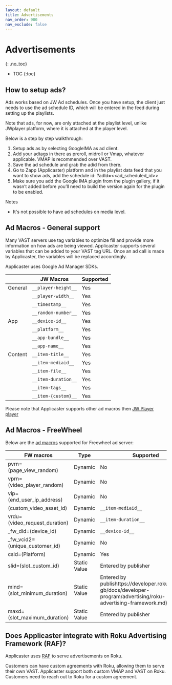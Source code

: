 ```yaml
---
layout: default
title: Advertisements
nav_order: 900
nav_exclude: false
---
```

# Advertisements
{: .no_toc}

- TOC
{:toc}


## How to setup ads? 
Ads works based on JW Ad schedules. Once you have setup, the client just needs to use the ad schedule ID, which will be entered in the feed during setting up the playlists. 

Note that ads, for now, are only attached at the playlist level, unlike JWplayer platform, where it is attached at the player level.

Below is a step by step walkthrough:
1. Setup ads as by selecting GoogleIMA as ad client.
2. Add your adtags in there as preroll, midroll or Vmap, whatever applicable. VMAP is recommended over VAST.
3. Save the ad schedule and grab the adid from there.
4. Go to Zapp (Applicaster) platform and in the playlist data feed that you want to show ads, add the schedule id: ?adId=<<ad_scheduled_id>>
5. Make sure you add the Google IMA plugin from the plugin gallery, if it wasn’t added before you’ll need to build the version again for the plugin to be enabled.

Notes
- It's not possible to have ad schedules on media level. 

## Ad Macros - General support
Many VAST servers use tag variables to optimize fill and provide more information on how ads are being viewed. Applicaster supports several variables that can be added to your VAST tag URL. Once an ad call is made by Applicaster, the variables will be replaced accordingly.

Applicaster uses Google Ad Manager SDKs.
 
|         | JW Macros         | Supported |
|---------|-------------------|-----------|
| General | `__player-height__` | Yes       |
|         | `__player-width__`  | Yes       |
|         | `__timestamp__`     | Yes       |
|         | `__random-number__` | Yes       |
| App     | `__device-id__`     | Yes       |
|         | `__platform__`      | Yes       |
|         | `__app-bundle__`    | Yes       |
|         | `__app-name__`      | Yes       |
| Content | `__item-title__`    | Yes       |
|         | `__item-mediaid__`  | Yes       |
|         | `__item-file__`     | Yes       |
|         | `__item-duration__` | Yes       |
|         | `__item-tags__`     | Yes       |
|         | `__item-{custom}__` | Yes       |

Please note that Applicaster supports other ad macros then [JW Player player](https://docs.jwplayer.com/platform/docs/ad-tag-targeting-macro-reference) 

## Ad Macros - FreeWheel
Below are the [ad macros](https://docs.jwplayer.com/platform/docs/ad-tag-targeting-macro-reference) supported for Freewheel ad server:

| FW macros                             | Type         | Supported            |
|---------------------------------------|--------------|----------------------|
| pvrn=(page_view_random)               | Dynamic      | No                   |
| vprn=(video_player_random)            | Dynamic      | No                   |
| vip=(end_user_ip_address)             | Dynamic      | No                   |
| (custom_video_asset_id)               | Dynamic      | `__item-mediaid__`     |
| vrdu=(video_request_duration)         | Dynamic      | `__item-duration__`    |
| _fw_did=(device_id)                   | Dynamic      | `__device-id__`       |
| _fw_vcid2=(unique_customer_id)        | Dynamic      | No                   |
| csid=(Platform)                       | Dynamic      | Yes                  |
| slid=(slot_custom_id)                 | Static Value | Entered by publisher |
| mind=(slot_minimum_duration)          | Static Value | Entered by publishttps://developer.roku.com/en-gb/docs/developer-program/advertising/roku-advertising-framework.md)her |
| maxd=(slot_maximum_duration)          | Static Value | Entered by publisher |

## Does Applicaster integrate with Roku Advertising Framework (RAF)?
Applicaster uses [RAF](https://developer.roku.com/en-gb/docs/developer-program/advertising/roku-advertising-framework.md) to serve advertisements on Roku.

Customers can have custom agreements with Roku, allowing them to serve their own VAST. Applicaster support both custom VMAP and VAST on Roku. Customers need to reach out to Roku for a custom agreement.

<!-- 
## How do ads work? 
1. There are general ad protocols: VAST, VPAID 
2. There are three popular ad servers
  1. Google ad manager (90% of market share)
  2. Freewheel - video ad server mainly used by broadcasters
  3. Appnexus (bought by microsoft few years back)
3 Applicaster uses Google Ad Manager SDKs to talk with these servers

Freewheel ad tags (which is VAST output) is supported by Google ad managers SDK

SDK essentially parses through the XML response from the vast tag and then delivers the ad based on all info in the xml including firing trackers to reporting purposes
-->

